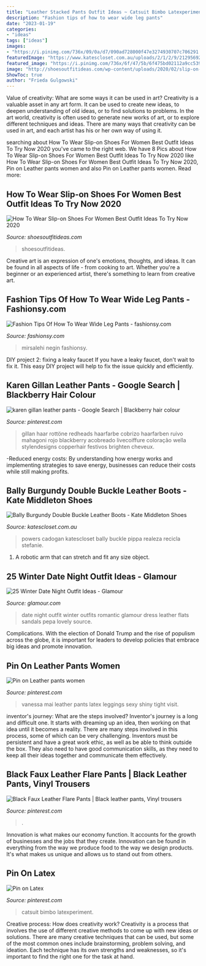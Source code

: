 ```yaml
---
title: "Leather Stacked Pants Outfit Ideas ~ Catsuit Bimbo Latexperiment"
description: "Fashion tips of how to wear wide leg pants"
date: "2023-01-19"
categories:
- "ideas"
tags: ["ideas"]
images:
- "https://i.pinimg.com/736x/09/0a/d7/090ad728000f47e3274930707c706291.jpg"
featuredImage: "https://www.katescloset.com.au/uploads/2/1/2/9/21295692/1054874.jpg"
featured_image: "https://i.pinimg.com/736x/6f/47/5b/6f475bd02112a9cc539f13641546fd29.jpg"
image: "http://shoesoutfitideas.com/wp-content/uploads/2020/02/slip-on-yellow-vans.jpg"
ShowToc: true
author: "Frieda Gulgowski"
---
```



Value of creativity: What are some ways it can be used in art?
Creativity is a valuable asset in any art form. It can be used to create new ideas, to deepen understanding of old ideas, or to find solutions to problems. In the art world, creativity is often used to generate new works of art, or to explore different techniques and ideas. There are many ways that creativity can be used in art, and each artist has his or her own way of using it.

	

		
searching about How To Wear Slip-on Shoes For Women Best Outfit Ideas To Try Now 2020 you've came to the right web. We have 8 Pics about How To Wear Slip-on Shoes For Women Best Outfit Ideas To Try Now 2020 like How To Wear Slip-on Shoes For Women Best Outfit Ideas To Try Now 2020, Pin on Leather pants women and also Pin on Leather pants women. Read more:
		
    
## How To Wear Slip-on Shoes For Women Best Outfit Ideas To Try Now 2020

<img loading=lazy src="http://shoesoutfitideas.com/wp-content/uploads/2020/02/slip-on-yellow-vans.jpg" onerror="this.onerror=null;this.src='https://tse1.mm.bing.net/th?id=OIP.ec2PT-SQ46-BXHsNnBv5-QHaLH&amp;pid=15.1';" alt="How To Wear Slip-on Shoes For Women Best Outfit Ideas To Try Now 2020">

_Source: shoesoutfitideas.com_

>shoesoutfitideas. 

	

Creative art is an expression of one's emotions, thoughts, and ideas. It can be found in all aspects of life - from cooking to art. Whether you're a beginner or an experienced artist, there's something to learn from creative art.

    
## Fashion Tips Of How To Wear Wide Leg Pants - Fashionsy.com

<img loading=lazy src="http://fashionsy.com/wp-content/uploads/2016/03/silver-mirrored-frames-6-1200.jpg" onerror="this.onerror=null;this.src='https://tse4.mm.bing.net/th?id=OIP.wp23qTwhDPHblnh-z_Sc3AHaLH&amp;pid=15.1';" alt="Fashion Tips Of How To Wear Wide Leg Pants - fashionsy.com">

_Source: fashionsy.com_

>mirsalehi negin fashionsy. 

	

DIY project 2: fixing a leaky faucet
If you have a leaky faucet, don't wait to fix it. This easy DIY project will help to fix the issue quickly and efficiently.

    
## Karen Gillan Leather Pants - Google Search | Blackberry Hair Colour

<img loading=lazy src="https://i.pinimg.com/736x/cd/34/b3/cd34b3b77a2f6cfa0df90d895ee917c6.jpg" onerror="this.onerror=null;this.src='https://tse1.mm.bing.net/th?id=OIP.br6-RU93uZ_vIRvnESHFkwHaJ3&amp;pid=15.1';" alt="karen gillan leather pants - Google Search | Blackberry hair colour">

_Source: pinterest.com_

>gillan haar rottöne redheads haarfarbe cobrizo haarfarben ruivo mahagoni rojo blackberry acobreado livecoiffure coloração wella stylendesigns copperhair festivos brighten cheveux. 

	

-Reduced energy costs: By understanding how energy works and implementing strategies to save energy, businesses can reduce their costs while still making profits.

    
## Bally Burgundy Double Buckle Leather Boots - Kate Middleton Shoes

<img loading=lazy src="https://www.katescloset.com.au/uploads/2/1/2/9/21295692/1054874.jpg" onerror="this.onerror=null;this.src='https://tse4.mm.bing.net/th?id=OIP.8_G8hxMk-AeT4S2g7kPpzQAAAA&amp;pid=15.1';" alt="Bally Burgundy Double Buckle Leather Boots - Kate Middleton Shoes">

_Source: katescloset.com.au_

>powers cadogan katescloset bally buckle pippa realeza recicla stefanie. 

	

1. A robotic arm that can stretch and fit any size object.

    
## 25 Winter Date Night Outfit Ideas - Glamour

<img loading=lazy src="https://media.glamour.com/photos/5695869d8fa134644ec28b10/master/w_1600/slideshow-winter-date-outfits-09-winter-date-night-outfit-ideas-lovely-pepa-main.jpg" onerror="this.onerror=null;this.src='https://tse3.mm.bing.net/th?id=OIP.DdEYCbiEKVZLnS9ONSVCPQHaLH&amp;pid=15.1';" alt="25 Winter Date Night Outfit Ideas - Glamour">

_Source: glamour.com_

>date night outfit winter outfits romantic glamour dress leather flats sandals pepa lovely source. 

	

Complications. With the election of Donald Trump and the rise of populism across the globe, it is important for leaders to develop policies that embrace big ideas and promote innovation.

    
## Pin On Leather Pants Women

<img loading=lazy src="https://i.pinimg.com/736x/09/0a/d7/090ad728000f47e3274930707c706291.jpg" onerror="this.onerror=null;this.src='https://tse4.mm.bing.net/th?id=OIP.bH_knbhmxG6DL-SqFKAi3QAAAA&amp;pid=15.1';" alt="Pin on Leather pants women">

_Source: pinterest.com_

>vanessa mai leather pants latex leggings sexy shiny tight visit. 

	

inventor's journey: What are the steps involved?
Inventor's journey is a long and difficult one. It starts with dreaming up an idea, then working on that idea until it becomes a reality. There are many steps involved in this process, some of which can be very challenging. Inventors must be persistent and have a great work ethic, as well as be able to think outside the box. They also need to have good communication skills, as they need to keep all their ideas together and communicate them effectively.

    
## Black Faux Leather Flare Pants | Black Leather Pants, Vinyl Trousers

<img loading=lazy src="https://i.pinimg.com/736x/6f/47/5b/6f475bd02112a9cc539f13641546fd29.jpg" onerror="this.onerror=null;this.src='https://tse4.mm.bing.net/th?id=OIP.a7kr41p7n5QKLIfrdPs1nAHaLz&amp;pid=15.1';" alt="Black Faux Leather Flare Pants | Black leather pants, Vinyl trousers">

_Source: pinterest.com_

>. 

	

Innovation is what makes our economy function. It accounts for the growth of businesses and the jobs that they create. Innovation can be found in everything from the way we produce food to the way we design products. It's what makes us unique and allows us to stand out from others.

    
## Pin On Latex

<img loading=lazy src="https://i.pinimg.com/736x/43/3e/c7/433ec746d2a392e8fe6db171b665343b--rubber-catsuit-latex-catsuit.jpg" onerror="this.onerror=null;this.src='https://tse4.mm.bing.net/th?id=OIP.9egSgRzCmSR4HqSJXo2s1QHaJ7&amp;pid=15.1';" alt="Pin on Latex">

_Source: pinterest.com_

>catsuit bimbo latexperiment. 

	

Creative process: How does creativity work?
Creativity is a process that involves the use of different creative methods to come up with new ideas or solutions. There are many creative techniques that can be used, but some of the most common ones include brainstorming, problem solving, and ideation. Each technique has its own strengths and weaknesses, so it's important to find the right one for the task at hand.

